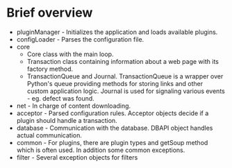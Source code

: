 # Brief overview

* pluginManager - Initializes the application and loads available plugins.
* configLoader - Parses the configuration file.
* core
  - Core class with the main loop.
  - Transaction class containing information about a web page with its factory
    method.
  - TransactionQueue and Journal. TransactionQueue is a wrapper over Python's
    queue providing methods for storing links and other custom application
    logic. Journal is used for signaling various events - eg. defect was found.
* net - In charge of content downloading.
* acceptor - Parsed configuration rules. Acceptor objects decide if a plugin
  should handle a transaction.
* database - Communication with the database. DBAPI object handles actual
  communication.
* common - For plugins, there are plugin types and getSoup method which is often
  used. In addition some common exceptions.
* filter - Several exception objects for filters

